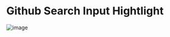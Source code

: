 # Github Search Input Hightlight

![image](https://github.com/user-attachments/assets/8f008011-6efb-42fc-969a-ec52608bd79c)
